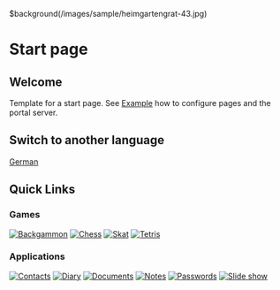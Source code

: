 $background(/images/sample/heimgartengrat-43.jpg)

# Start page

## Welcome

Template for a start page.
See [Example](/view?page=example) how to configure pages and the portal server.

## Switch to another language

[German](/view?page=welcome&locale=de-DE)

## Quick Links

### Games

[![Backgammon](/images/buttons/gnubg-48.png "Backgammon")](/backgammon)
[![Chess](/images/buttons/gnome-chess-48.png "Chess")](/chess)
[![Skat](/images/buttons/games-card_game-48.png "Skat")](/skat)
[![Tetris](/images/buttons/gpe-tetris-48.png "Tetris")](/tetris)

### Applications

[![Contacts](/images/buttons/user-new-3-48.png "Contacts")](/contacts)
[![Diary](/images/buttons/gnome-blog-48.png "Diary")](/diary)
[![Documents](/images/buttons/gftp-48.png "Documents")](/documents)
[![Notes](/images/buttons/notepad-48.png "Notes")](/notes)
[![Passwords](/images/buttons/document-decrypt-3-48.png "Passwords")](/password)
[![Slide show](/images/buttons/internet-mail-7-48.png "Slide Show")](/slideshow?shuffle=false)
